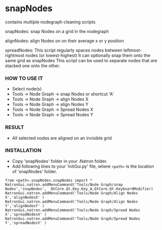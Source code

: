 # snapNodes
contains multiple nodegraph cleaning scripts

snapNodes:
snap Nodes on a grid in the nodegraph

alignNodes:
align Nodes on on their average x or y position

spreadNodes:
This script regularly spaces nodes  between leftmost-rightmost nodes (or lowest-highest)
It can optionally snap them onto the same grid as snapNodes
This script can be used to separate nodes that are stacked one onto the other.


### HOW TO USE IT

* Select node(s)
* Tools -> Node Graph -> snap Nodes or shortcut 'A'
* Tools -> Node Graph -> align Nodes X
* Tools -> Node Graph -> align Nodes Y
* Tools -> Node Graph -> Spread Nodes X
* Tools -> Node Graph -> Spread Nodes Y

### RESULT

* All selected nodes are aligned on an invisible grid

### INSTALLATION

* Copy 'snapNodes' folder in your .Natron folder.
* Add following lines to your 'initGui.py' file, where ``<path>`` is the location of 'snapNodes' folder.

```
from <path>.snapNodes.snapNodes import *
NatronGui.natron.addMenuCommand('Tools/Node Graph/snap Nodes','snapNodes',  QtCore.Qt.Key.Key_A,QtCore.Qt.KeyboardModifier)
NatronGui.natron.addMenuCommand('Tools/Node Graph/Align Nodes X','alignNodesX' )
NatronGui.natron.addMenuCommand('Tools/Node Graph/Align Nodes Y','alignNodesY' )
NatronGui.natron.addMenuCommand('Tools/Node Graph/Spread Nodes X','spreadNodesX' )
NatronGui.natron.addMenuCommand('Tools/Node Graph/Spread Nodes Y','spreadNodesY' )
```